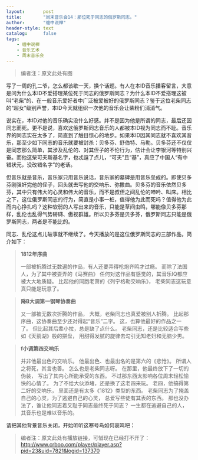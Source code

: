 ```yaml
---
layout:       post
title:        "周末音乐会14：那位死于同志的俄罗斯同志。"
author:       "缠中说禅"
header-style: text
catalog:      false
tags:
    - 缠中说禅
    - 音乐艺术
    - 周末音乐会
---
```


> 编者注：原文此处有图



写了一周的孔二爷，怎么都该歇一天，换个话题。有人在本ID音乐播客留言，大意是问为什么本ID不爱搭理某位死于同志的俄罗斯同志？为什么本ID不爱搭理这被叫“老柴”的、在一般音乐爱好者中广泛被爱被好的俄罗斯同志？鉴于这位老柴同志的“超女”级别声誉，本ID今天就组织一次他的音乐会让柴粉们消消气。



说实在，本ID对他的音乐确实没什么好感。并不是因为他是所谓的同志，最后还因同志而死。更不是说，喜欢这俄罗斯同志音乐的人都被本ID视为同志而不耻。音乐界的同志实在太多了，简直到了触目惊心的地步。如果本ID因其同志就不喜欢其音乐，那至少如下同志的音乐就要被封杀：贝多芬、舒伯特、马勒。贝多芬还不仅仅是同志那么简单，其涉及乱伦的、对其侄子的不伦行为，估计会让李银河等特别兴奋。而他这柴可夫斯基名字，也忒逗了点儿，“可夫”且“基”，真应了中国人“有中错状元，没改错名字”的老话。



但音乐就是音乐，音乐家只用音乐说话，音乐家的墓碑是用音乐垒成的。即使贝多芬刚强奸完他的侄子，回头就去写他的交响乐、弥撒曲。贝多芬的音乐依然贝多芬，其中只有伟大的心灵和伟大的音乐，而不是叔侄之间乱伦的呻吟、叫床。相比之下，这位俄罗斯同志的行为，简直是小事一桩，值得他为此而死吗？值得他为此而内心挣扎吗？这种软弱的人写出来的音乐，只能是草间虫鸣，哪能像贝多芬那样，乱伦也乱得气势磅礴、傲视群雄。所以贝多芬是贝多芬，俄罗斯同志只能是俄罗斯同志，两者是不能比的。



同志、乱伦这点儿破事就不继续了。今天播放的是这位俄罗斯同志的三部作品，简介如下：



> **1812年序曲**
>
> 
>
> 一部被折腾过无数遍的作品，有人还要弄得枪炮齐鸣才过瘾。
> 而除了法国人，为了其中被耍弄的《马赛曲》
> 任何对这作品有感觉的，其音乐IQ都应被大大地质疑。
> 比起他的同胞老萧的《列宁格勒交响乐》，
> 老柴同志这玩意真只能是玩意了。



> **降B大调第一钢琴协奏曲**
>
> 
>
> 又一部被无数次折腾的作品，
> 大概，老柴同志也真爱被别人折腾。
> 比起那序曲，这协奏曲至少还对得起“音乐”二字。
> 这，也算他最好的作品之一了。
> 但比起其后辈小拉，总是缺了点什么。
> 老柴同志，还是比较适合写些如《天鹅湖》般的拼盘，
> 用甜得发腻的旋律去勾引无知老妇和无脑少男。



> **f小调第四交响乐**
>
> 
>
> 并非他最出色的交响乐。
> 他最出色、也最出名的是第六的《悲怆》。
> 所谓人之将死，其言也善。
> 怎么也是老柴同志呀。
> 在那里，他最终放下了一切的伪装，
> 写出了其内心所能承受的东西。
> 不过那东西太影响各位周末轻松愉快的心情了。
> 为了不给大伙添堵，还是换了这老四来玩。
> 老四，他搞得第二好的交响乐，
> 里面还是有太多《1812》类型的东西。
> 老柴同志为了掩盖自己的心灵，为了逃避自己的心灵，
> 总爱写些徒有其表的东西。
> 那也没办法了，谁让他同志着又耻于同志最终死于同志？
> 一生都在逃避自己的人，其音乐也是难以音乐的。



请把其他背景音乐关闭，开始听听这寒号鸟如何哀鸣吧：



> 编者注：原文此处有播放链接，可惜现在已经打不开了：http://www.crboo.com/player/player.asp?pid=23&uid=7821&logid=137370
